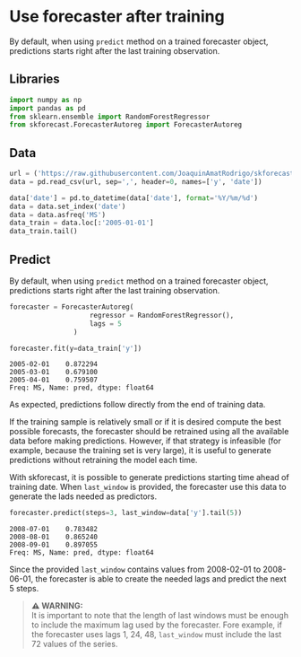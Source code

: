 # Use forecaster after training

By default, when using `predict` method on a trained forecaster object, predictions starts right after the last training observation.



## Libraries

``` python
import numpy as np
import pandas as pd
from sklearn.ensemble import RandomForestRegressor
from skforecast.ForecasterAutoreg import ForecasterAutoreg
```

## Data

``` python
url = ('https://raw.githubusercontent.com/JoaquinAmatRodrigo/skforecast/master/data/h2o.csv')
data = pd.read_csv(url, sep=',', header=0, names=['y', 'date'])

data['date'] = pd.to_datetime(data['date'], format='%Y/%m/%d')
data = data.set_index('date')
data = data.asfreq('MS')
data_train = data.loc[:'2005-01-01']
data_train.tail()
```
## Predict

By default, when using `predict` method on a trained forecaster object, predictions starts right after the last training observation.

``` python
forecaster = ForecasterAutoreg(
                    regressor = RandomForestRegressor(),
                    lags = 5
                )

forecaster.fit(y=data_train['y'])
```

```
2005-02-01    0.872294
2005-03-01    0.679100
2005-04-01    0.759507
Freq: MS, Name: pred, dtype: float64
```

As expected, predictions follow directly from the end of training data.

If the training sample is relatively small or if it is desired compute the best possible forecasts, the forecaster should be retrained using all the available data before making predictions. However, if that strategy is infeasible (for example, because the training set is very large), it is useful to generate predictions without retraining the model each time.

With skforecast, it is possible to generate predictions starting time ahead of training date. When `last_window` is provided, the forecaster use this data to generate the lads needed as predictors.

``` python
forecaster.predict(steps=3, last_window=data['y'].tail(5))
```

```
2008-07-01    0.783482
2008-08-01    0.865240
2008-09-01    0.897055
Freq: MS, Name: pred, dtype: float64
```

Since the provided `last_window` contains values from 2008-02-01 to 2008-06-01, the forecaster is able to create the needed lags and predict the next 5 steps.


> **⚠ WARNING:**  
> It is important to note that the length of last windows must be enough to include the maximum lag used by the forecaster. Fore example, if the forecaster uses lags 1, 24, 48, `last_window` must include the last 72 values of the series.
